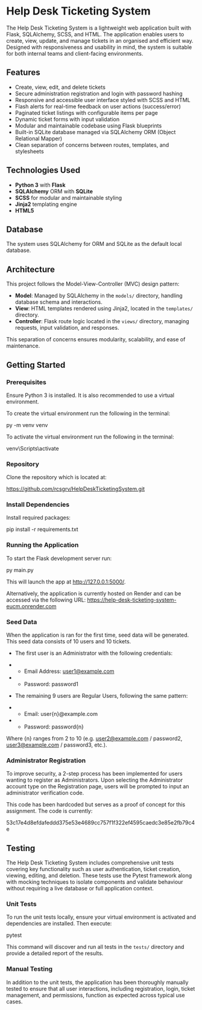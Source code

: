 # Help Desk Ticketing System

The Help Desk Ticketing System is a lightweight web application built with Flask, SQLAlchemy, SCSS, and HTML. The application enables users to create, view, update, and manage tickets in an organised and efficient way. Designed with responsiveness and usability in mind, the system is suitable for both internal teams and client-facing environments. 

## Features

- Create, view, edit, and delete  tickets
- Secure administration registration and login with password hashing
- Responsive and accessible user interface styled with SCSS and HTML
- Flash alerts for real-time feedback on user actions (success/error)
- Paginated ticket listings with configurable items per page
- Dynamic ticket forms with input validation
- Modular and maintainable codebase using Flask blueprints
- Built-in SQLite database managed via SQLAlchemy ORM (Object Relational Mapper)
- Clean separation of concerns between routes, templates, and stylesheets

## Technologies Used

- **Python 3** with **Flask**
- **SQLAlchemy** ORM with **SQLite**
- **SCSS** for modular and maintainable styling
- **Jinja2** templating engine
- **HTML5**

## Database
The system uses SQLAlchemy for ORM and SQLite as the default local database. 

## Architecture

This project follows the Model-View-Controller (MVC) design pattern:

- **Model**: Managed by SQLAlchemy in the `models/` directory, handling database schema and interactions.
- **View**: HTML templates rendered using Jinja2, located in the `templates/` directory.
- **Controller**: Flask route logic located in the `views/` directory, managing requests, input validation, and responses.

This separation of concerns ensures modularity, scalability, and ease of maintenance.

## Getting Started

### Prerequisites

Ensure Python 3 is installed. It is also recommended to use a virtual environment.

To create the virtual environment run the following in the terminal: 

py -m venv venv

To activate the virtual environment run the following in the terminal: 

venv\Scripts\activate

### Repository

Clone the repository which is located at: 

https://github.com/rcsgrv/HelpDeskTicketingSystem.git

### Install Dependencies

Install required packages: 

pip install -r requirements.txt

### Running the Application

To start the Flask development server run: 

py main.py

This will launch the app at http://127.0.0.1:5000/.

Alternatively, the application is currently hosted on Render and can be accessed via the following URL: https://help-desk-ticketing-system-eucm.onrender.com

### Seed Data

When the application is ran for the first time, seed data will be generated. This seed data consists of 10 users and 10 tickets. 

- The first user is an Administrator with the following credentials:
- - Email Address: user1@example.com
- - Password: password1

- The remaining 9 users are Regular Users, following the same pattern:
- - Email: user{n}@example.com
- - Password: password{n}

Where {n} ranges from 2 to 10 (e.g. user2@example.com / password2, user3@example.com / password3, etc.).

### Administrator Registration

To improve security, a 2-step process has been implemented for users wanting to register as Administrators. Upon selecting the Administrator account type on the Registration page, users will be prompted to input an administrator verification code. 

This code has been hardcoded but serves as a proof of concept for this assignment. The code is currently: 

53c17e4d8efdafeddd375e53e4689cc757f1f322ef4595caedc3e85e2fb79c4e

## Testing

The Help Desk Ticketing System includes comprehensive unit tests covering key functionality such as user authentication, ticket creation, viewing, editing, and deletion. These tests use the Pytest framework along with mocking techniques to isolate components and validate behaviour without requiring a live database or full application context.

### Unit Tests
To run the unit tests locally, ensure your virtual environment is activated and dependencies are installed. Then execute: 

pytest

This command will discover and run all tests in the `tests/` directory and provide a detailed report of the results.

### Manual Testing
In addition to the unit tests, the application has been thoroughly manually tested to ensure that all user interactions, including registration, login, ticket management, and permissions, function as expected across typical use cases.